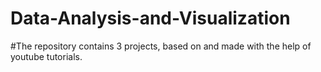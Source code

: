 # Data-Analysis-and-Visualization

#The repository contains 3 projects, based on and made with the help of youtube tutorials.
